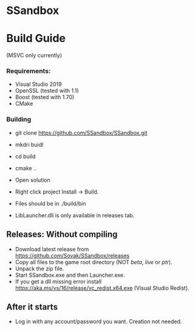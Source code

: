 # SSandbox

# Build Guide
(MSVC only currently)

### Requirements:
- Visual Studio 2019
- OpenSSL (tested with 1.1)
- Boost (tested with 1.70)
- CMake

### Building
- git clone https://github.com/SSandbox/SSandbox.git
- mkdri buidl
- cd build
- cmake ..

- Open solution
- Right click project Install -> Build.
- Files should be in ./build/bin
- LibLauncher.dll is only available in releases tab.

## Releases: Without compiling
- Download latest release from https://github.com/Sovak/SSandbox/releases
- Copy all files to the game root directory (NOT _beta_, _live_ or _ptr_).
- Unpack the zip file.
- Start SSandbox.exe and then Launcher.exe.
- If you get a dll missing error install https://aka.ms/vs/16/release/vc_redist.x64.exe (Visual Studio Redist).

## After it starts
- Log in with any account/password you want. Creation not needed.
